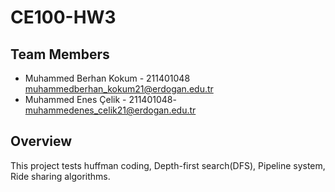 # CE100-HW3

## Team Members

- Muhammed Berhan Kokum - 211401048 muhammedberhan_kokum21@erdogan.edu.tr
- Muhammed Enes Çelik - 211401048- [muhammedenes_celik21@erdogan.edu.tr](mailto:muhammedenes_celik21@erdogan.edu.tr)

## Overview

This project tests huffman coding, Depth-first search(DFS), Pipeline system, Ride sharing algorithms.

### 

#### 
